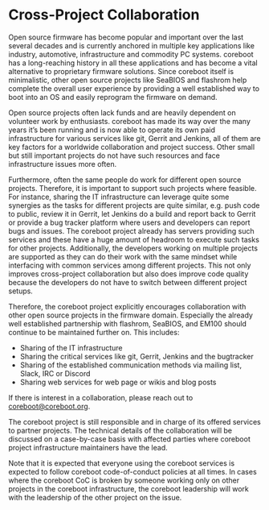 # Cross-Project Collaboration

Open source firmware has become popular and important over the last several
decades and is currently anchored in multiple key applications like industry,
automotive, infrastructure and commodity PC systems. coreboot has a
long-reaching history in all these applications and has become a vital
alternative to proprietary firmware solutions. Since coreboot itself is
minimalistic, other open source projects like SeaBIOS and flashrom help complete
the overall user experience by providing a well established way to boot into an
OS and easily reprogram the firmware on demand.

Open source projects often lack funds and are heavily dependent on volunteer
work by enthusiasts. coreboot has made its way over the many years it’s been
running and is now able to operate its own paid infrastructure for various
services like git, Gerrit and Jenkins, all of them are key factors for a
worldwide collaboration and project success. Other small but still important
projects do not have such resources and face infrastructure issues more often.

Furthermore, often the same people do work for different open source projects.
Therefore, it is important to support such projects where feasible.
For instance, sharing the IT infrastructure can leverage quite some synergies
as the tasks for different projects are quite similar, e.g. push code to public,
review it in Gerrit, let Jenkins do a build and report back to Gerrit or provide
a bug tracker platform where users and developers can report bugs and issues.
The coreboot project already has servers providing such services and these have
a huge amount of headroom to execute such tasks for other projects.
Additionally, the developers working on multiple projects are supported as they
can do their work with the same mindset while interfacing with common services
among different projects. This not only improves cross-project collaboration but
also does improve code quality because the developers do not have to switch
between different project setups.

Therefore, the coreboot project explicitly encourages collaboration with other
open source projects in the firmware domain. Especially the already well
established partnership with flashrom, SeaBIOS, and EM100 should continue to be
maintained further on. This includes:

* Sharing of the IT infrastructure
* Sharing the critical services like git, Gerrit, Jenkins and the bugtracker
* Sharing of the established communication methods via mailing list, Slack, IRC
  or Discord
* Sharing web services for web page or wikis and blog posts

If there is interest in a collaboration, please reach out to
coreboot@coreboot.org.

The coreboot project is still responsible and in charge of its offered services
to partner projects. The technical details of the collaboration will be
discussed on a case-by-case basis with affected parties where coreboot project
infrastructure maintainers have the lead.

Note that it is expected that everyone using the coreboot services is expected
to follow coreboot code-of-conduct policies at all times. In cases where the
coreboot CoC is broken by someone working only on other projects in the coreboot
infrastructure, the coreboot leadership will work with the leadership of the
other project on the issue.
